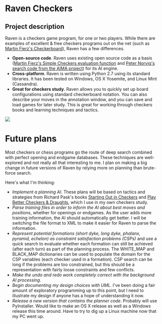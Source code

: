 # Raven Checkers
## Project description
Raven is a checkers game program, for one or two players. While there are examples of excellent & free checkers programs out on the net (such as [Martin Fierz's Checkerboard](http://www.fierz.ch/checkers.htm)), Raven has a few differences.

* **Open-source code**. Raven uses existing open source code as a basis ([Martin Fierz's Simple Checkers evaluation function](http://www.fierz.ch/engines.php) and [Peter Norvig's search code from the AIMA project](http://aima.cs.berkeley.edu/python/readme.html)) for its AI engine.
* **Cross-platform**. Raven is written using Python 2.7 using its standard libraries. It has been tested on Windows, OS X Yosemite, and Linux Mint (Cassandra).
* **Great for checkers study**. Raven allows you to quickly set up board configurations using standard checkerboard notation. You can also describe your moves in the annotation window, and you can save and load games for later study. This is great for working through checkers books and learning techniques and tactics.

<img src="http://i.stack.imgur.com/XcPri.jpg">

# Future plans
Most checkers or chess programs go the route of deep search combined with perfect opening and endgame databases. These techniques are well-explored and not really all that interesting to me. I plan on making a big change in future versions of Raven by relying more on planning than brute-force search.

Here's what I'm thinking:

* *Implement a planning AI*. These plans will be based on tactics and strategies from Richard Pask's books [Starting Out in Checkers](http://www.amazon.com/Starting-Out-Checkers-Richard-Pask/dp/1857442636) and [Play Better Checkers & Draughts](http://www.bobnewell.net/checkers/bookorders/getpbcd1.html), which I use in my own checkers study.
* *Parse training files in order to inform the AI about best moves and positions*, whether for openings or endgames. As the user adds more training information, the AI should automatically get better. I will be switching the file format to XML to make it easier for Raven to parse the information.
* *Represent potential formations (short dyke, long dyke, phalanx, pyramid, echelon) as constraint satisfaction problems (CSPs)* and use a quick search to evaluate whether each formation can still be achieved (after each turn) as part of the planning process. The WHITE_MAP and BLACK_MAP dictionaries can be used to populate the domain for the CSP variables (each checker used in a formation). CSP search can be long if the problems are too constrained, but this should be a representation with fairly loose constraints and few conflicts. 
* *Make the undo and redo work completely correct with the background AI processing*.
* *Begin documenting my design choices with UML*. I've been doing a fair amount of exploratory programming up to this point, but I need to illustrate my design if anyone has a hope of understanding it now.
* *Release a new version that contains the planner code*. Probably will use PyInstaller. Would like to make an OS X release as well as a Windows release this time around. Have to try to dig up a Linux machine now that my PC went up.
